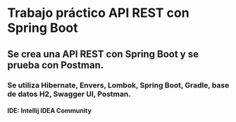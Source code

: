 # Trabajo práctico API REST con Spring Boot
## Se crea una API REST con Spring Boot y se prueba con Postman.
### Se utiliza Hibernate, Envers, Lombok, Spring Boot, Gradle, base de datos H2, Swagger UI, Postman.
#### IDE: Intellij IDEA Community
